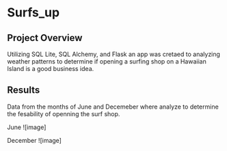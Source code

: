 # Surfs_up

##  Project Overview

Utilizing SQL Lite, SQL Alchemy, and Flask an app was cretaed to analyzing weather patterns to determine if opening a surfing shop on a Hawaiian Island is a good business idea.

## Results

Data from the months of June and Decemeber where analyze to determine the fesability of openning the surf shop.

June
![image]

December
![image]
